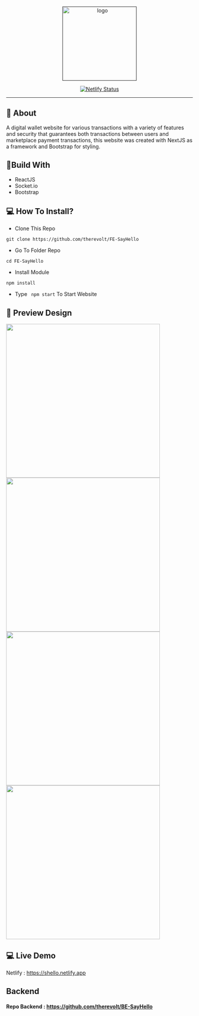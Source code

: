 <p align="center">
  <a href="" rel="noopener">
 <img width=200px src="https://i.ibb.co/k9mXPSQ/Blue-Bold-Connected-Letter-C-Logo.png" alt="logo"></a>
</p>
<div align="center">
  
[![Netlify Status](https://api.netlify.com/api/v1/badges/6f80fbfc-260f-4a04-a6d7-8173ba743ee5/deploy-status)](https://shello.netlify.app)

</div>

---

## 🧐 About
A digital wallet website for various transactions with a variety of features and security that guarantees both transactions between users and marketplace payment transactions, this website was created with NextJS as a framework and Bootstrap for styling.

## 🔖Build With
- ReactJS
- Socket.io
- Bootstrap

## 💻 How To Install?
- Clone This Repo
```
git clone https://github.com/therevolt/FE-SayHello
```
- Go To Folder Repo
```
cd FE-SayHello
```
- Install Module
```
npm install
```
- Type ``` npm start``` To Start Website

## 🔎 Preview Design <a name = "preview"></a> 
  <span>
    <img width="415" src="https://i.ibb.co/9sTyMsH/Say-Hello-Login.png">   
    <img width="415" src="https://i.ibb.co/0tTn1Q3/Say-Hello-Chat-Room-2.png">   
    <img width="415" src="https://i.ibb.co/YtgNMqH/Say-Hello-Chat-Room-3.png">   
    <img width="415" src="https://i.ibb.co/dQr4fcD/Say-Hello-Chat-Room-4.png">
  </span> 

## 💻 Live Demo <a name = "live_demo"></a>
Netlify : https://shello.netlify.app

## Backend
#### Repo Backend : https://github.com/therevolt/BE-SayHello
